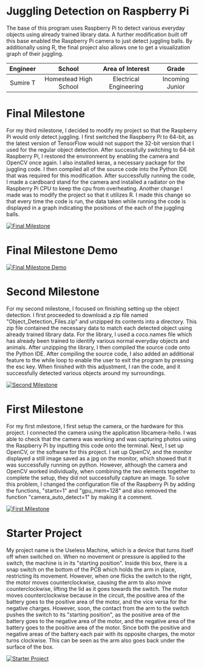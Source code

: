 ﻿# Juggling Detection on Raspberry Pi
The base of this program uses Raspberry Pi to detect various everyday objects using already trained library data. A further modification built off this base enabled the Raspberry Pi camera to just detect juggling balls. By additionally using R, the final project also allows one to get a visualization graph of their juggling.  

| **Engineer** | **School** | **Area of Interest** | **Grade** |
|:--:|:--:|:--:|:--:|
| Sumire T | Homestead High School | Electrical Engineering | Incoming Junior

<!--- ![Headstone Image](https://lh3.googleusercontent.com/pw/AM-JKLWq4FktByuxDJZc-PB63b8deXDk4yMrnBBAkZ5cyne-A5fpeWznfmMlTt1Nqv6hbowsouhePyEZYcTsd6oMAzrx0oysfLtKP02Bd8vL35Wchb0kXAYSZv5jeTWPy7wvIZhkUs6gSQ0Y97imdH44cpeZ=w1356-h1354-no?authuser=0) -->

  
# Final Milestone
For my third milestone, I decided to modify my project so that the Raspberry Pi would only detect juggling. I first switched the Raspberry Pi to 64-bit, as the latest version of TensorFlow would not support the 32-bit version that I used for the regular object detection. After successfully switching to 64-bit Raspberry Pi, I restored the environment by enabling the camera and OpenCV once again. I also installed keras, a necessary package for the juggling code. I then compiled all of the source code into the Python IDE that was required for this modification. After successfully running the code, I made a cardboard stand for the camera and installed a radiator on the Raspberry Pi CPU to keep the cpu from overheating. Another change I made was to modify the project so that it utilizes R. I made this change so that every time the code is run, the data taken while running the code is displayed in a graph indicating the positions of the each of the juggling balls. 

[![Final Milestone](https://i3.ytimg.com/vi/qNx0R38yON4/maxresdefault.jpg)](https://youtu.be/qNx0R38yON4 "Final Milestone")

# Final Milestone Demo

[![Final Milestone Demo](http://i3.ytimg.com/vi/WOjv6PGqrOQ/hqdefault.jpg)](https://youtu.be/WOjv6PGqrOQ "Final Milestone Demo")

# Second Milestone
For my second milestone, I focused on finishing setting up the object detection. I first proceeded to download a zip file named "Object_Detection_Files.zip" and unzipped its contents into a directory. This zip file contained the necessary data to match each detected object using already trained library data. For the library, I used a coco.names file which has already been trained to identify various normal everyday objects and animals. After unzipping the library, I then compiled the source code onto the Python IDE. After compiling the source code, I also added an additional feature to the while loop to enable the user to exit the program by pressing the esc key. When finished with this adjustment, I ran the code, and it successfully detected various objects around my surroundings. 

[![Second Milestone](https://i3.ytimg.com/vi/L3Z3zM4a9gw/maxresdefault.jpg)](https://youtu.be/L3Z3zM4a9gw "Second Milestone")


# First Milestone
For my first milestone, I first setup the camera, or the hardware for this project. I connected the camera using the application libcamera-hello. I was able to check that the camera was working and was capturing photos using the Raspberry Pi by inputting this code onto the terminal. Next, I set up OpenCV, or the software for this project. I set up OpenCV, and the monitor displayed a still image saved as a jpg on the monitor, which showed that it was successfully running on python. However, although the camera and OpenCV worked individually, when combining the two elements together to complete the setup, they did not successfully capture an image. To solve this problem, I changed the configuration file of the Raspberry Pi by adding the functions, "startx=1" and "gpu_mem=128" and also removed the function "camera_auto_detect=1" by making it a comment. 

[![First Milestone](https://i3.ytimg.com/vi/GYPcAjikLI8/maxresdefault.jpg)](https://youtu.be/GYPcAjikLI8 "First Milestone")


# Starter Project
My project name is the Useless Machine, which is a device that turns itself off when switched on. When no movement or pressure is applied to the switch, the machine is in its "starting position". Inside this box, there is a snap switch on the bottom of the PCB which holds the arm in place, restricting its movement. However, when one flicks the switch to the right, the motor moves counterclockwise, causing the arm to also move counterclockwise, lifting the lid as it goes towards the switch. The motor moves counterclockwise because in the circuit, the positive area of the battery goes to the positive area of the motor, and the vice versa for the negative charges. However, soon, the contact from the arm to the switch pushes the switch to its "starting position", as the positive area of the battery goes to the negative area of the motor, and the negative area of the battery goes to the positive area of the motor. Since both the positive and negative areas of the battery each pair with its opposite charges, the motor turns clockwise. This can be seen as the arm also goes back under the surface of the box.

[![Starter Project](https://i3.ytimg.com/vi/4tdAprhGD8g/maxresdefault.jpg)](https://youtu.be/4tdAprhGD8g "Starter Project")
